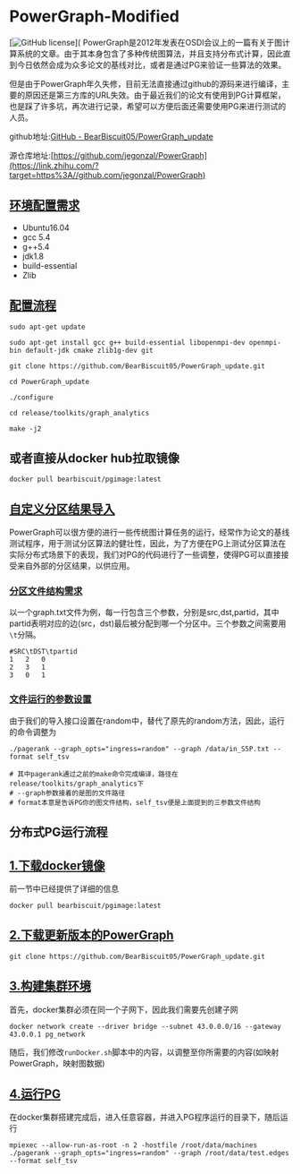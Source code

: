 # PowerGraph-Modified

[![GitHub license](https://img.shields.io/github/license/BearBiscuit05/PowerGraph_update)](
PowerGraph是2012年发表在OSDI会议上的一篇有关于图计算系统的文章。由于其本身包含了多种传统图算法，并且支持分布式计算，因此直到今日依然会成为众多论文的基线对比，或者是通过PG来验证一些算法的效果。

但是由于PowerGraph年久失修，目前无法直接通过github的源码来进行编译，主要的原因还是第三方库的URL失效。由于最近我们的论文有使用到PG计算框架，也是踩了许多坑，再次进行记录，希望可以方便后面还需要使用PG来进行测试的人员。

github地址:[GitHub - BearBiscuit05/PowerGraph_update](https://link.zhihu.com/?target=https%3A//github.com/BearBiscuit05/PowerGraph_update)

源仓库地址:[https://github.com/jegonzal/PowerGraph](https://link.zhihu.com/?target=https%3A//github.com/jegonzal/PowerGraph)

## [环境配置需求](https://link.zhihu.com/?target=https%3A//github.com/BearBiscuit05/PowerGraph_update%23%E7%8E%AF%E5%A2%83%E9%85%8D%E7%BD%AE%E9%9C%80%E6%B1%82)

- Ubuntu16.04
- gcc 5.4
- g++5.4
- jdk1.8
- build-essential
- Zlib

## [配置流程](https://link.zhihu.com/?target=https%3A//github.com/BearBiscuit05/PowerGraph_update%23%E9%85%8D%E7%BD%AE%E6%B5%81%E7%A8%8B)

```text
sudo apt-get update

sudo apt-get install gcc g++ build-essential libopenmpi-dev openmpi-bin default-jdk cmake zlib1g-dev git

git clone https://github.com/BearBiscuit05/PowerGraph_update.git

cd PowerGraph_update

./configure

cd release/toolkits/graph_analytics

make -j2
```

## 或者直接从docker hub拉取镜像

```text
docker pull bearbiscuit/pgimage:latest
```

## [自定义分区结果导入](https://link.zhihu.com/?target=https%3A//github.com/BearBiscuit05/PowerGraph_update%23%E8%87%AA%E5%AE%9A%E4%B9%89%E5%88%86%E5%8C%BA%E7%BB%93%E6%9E%9C%E5%AF%BC%E5%85%A5)

PowerGraph可以很方便的进行一些传统图计算任务的运行，经常作为论文的基线测试程序，用于测试分区算法的健壮性，因此，为了方便在PG上测试分区算法在实际分布式场景下的表现，我们对PG的代码进行了一些调整，使得PG可以直接接受来自外部的分区结果，以供应用。

### [分区文件结构需求](https://link.zhihu.com/?target=https%3A//github.com/BearBiscuit05/PowerGraph_update%23%E5%88%86%E5%8C%BA%E6%96%87%E4%BB%B6%E7%BB%93%E6%9E%84%E9%9C%80%E6%B1%82)

以一个graph.txt文件为例，每一行包含三个参数，分别是src,dst,partid，其中partid表明对应的边(src，dst)最后被分配到哪一个分区中。三个参数之间需要用`\t`分隔。

```text
#SRC\tDST\tpartid
1	2	0
2	3	1
3	0	1
```

### [文件运行的参数设置](https://link.zhihu.com/?target=https%3A//github.com/BearBiscuit05/PowerGraph_update%23%E6%96%87%E4%BB%B6%E8%BF%90%E8%A1%8C%E7%9A%84%E5%8F%82%E6%95%B0%E8%AE%BE%E7%BD%AE)

由于我们的导入接口设置在random中，替代了原先的random方法，因此，运行的命令调整为

```text
./pagerank --graph_opts="ingress=random" --graph /data/in_S5P.txt --format self_tsv

# 其中pagerank通过之前的make命令完成编译，路径在release/toolkits/graph_analytics下
# --graph参数接着的是图的文件路径
# format本意是告诉PG你的图文件结构，self_tsv便是上面提到的三参数文件结构
```



## 分布式PG运行流程

## [1.下载docker镜像](https://link.zhihu.com/?target=https%3A//github.com/BearBiscuit05/PowerGraph_update/blob/master/cluster.md%231%E4%B8%8B%E8%BD%BDdocker%E9%95%9C%E5%83%8F)

前一节中已经提供了详细的信息

```text
docker pull bearbiscuit/pgimage:latest
```

## [2.下载更新版本的PowerGraph](https://link.zhihu.com/?target=https%3A//github.com/BearBiscuit05/PowerGraph_update/blob/master/cluster.md%232%E4%B8%8B%E8%BD%BD%E6%9B%B4%E6%96%B0%E7%89%88%E6%9C%AC%E7%9A%84powergraph)

```text
git clone https://github.com/BearBiscuit05/PowerGraph_update.git
```

## [3.构建集群环境](https://link.zhihu.com/?target=https%3A//github.com/BearBiscuit05/PowerGraph_update/blob/master/cluster.md%233%E6%9E%84%E5%BB%BA%E9%9B%86%E7%BE%A4%E7%8E%AF%E5%A2%83)

首先，docker集群必须在同一个子网下，因此我们需要先创建子网

```text
docker network create --driver bridge --subnet 43.0.0.0/16 --gateway 43.0.0.1 pg_network
```

随后，我们修改`runDocker.sh`脚本中的内容，以调整至你所需要的内容(如映射PowerGraph，映射图数据)

## [4.运行PG](https://link.zhihu.com/?target=https%3A//github.com/BearBiscuit05/PowerGraph_update/blob/master/cluster.md%234%E8%BF%90%E8%A1%8Cpg)

在docker集群搭建完成后，进入任意容器，并进入PG程序运行的目录下，随后运行

```text
mpiexec --allow-run-as-root -n 2 -hostfile /root/data/machines ./pagerank --graph_opts="ingress=random" --graph /root/data/test.edges --format self_tsv
```
